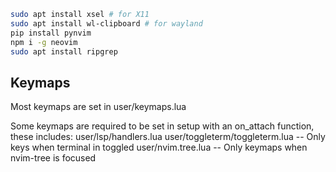   ```sh
  sudo apt install xsel # for X11
  sudo apt install wl-clipboard # for wayland
  pip install pynvim
  npm i -g neovim
  sudo apt install ripgrep
  ```

## Keymaps
Most keymaps are set in user/keymaps.lua

Some keymaps are required to be set in setup with an on_attach function, these includes:
user/lsp/handlers.lua
user/toggleterm/toggleterm.lua -- Only keys when terminal in toggled
user/nvim.tree.lua -- Only keymaps when nvim-tree is focused
